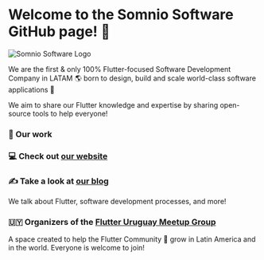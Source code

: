 # Welcome to the Somnio Software GitHub page! 🚀

![Somnio Software Logo](https://i.ibb.co/vqZNHfc/logo-somnio-rgb-color-1-1.png)

We are the first & only 100% Flutter-focused Software Development Company in LATAM 🌎 born to design, build and scale world-class software applications 🚀

We aim to share our Flutter knowledge and expertise by sharing open-source tools to help everyone!

### 💼 Our work

### 💻 Check out [our website](https://somniosoftware.com/)

### ✍️ Take a look at [our blog](https://somniosoftware.com/blog) 
We talk about Flutter, software development processes, and more!

### 🇺🇾 Organizers of the [Flutter Uruguay Meetup Group](https://www.meetup.com/flutter-montevideo/)
A space created to help the Flutter Community 💙 grow in Latin America and in the world. Everyone is welcome to join!
